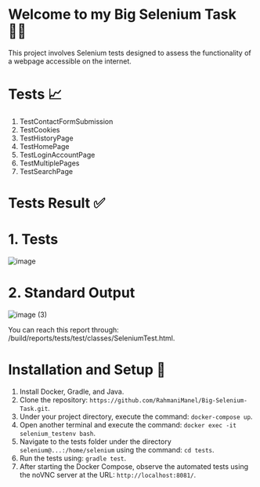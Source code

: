 # Welcome to my Big Selenium Task 💁‍♀️
This project involves Selenium tests designed to assess the functionality of a webpage accessible on the internet.
# Tests 📈
1. TestContactFormSubmission
2. TestCookies
3. TestHistoryPage
4. TestHomePage
5. TestLoginAccountPage
6. TestMultiplePages
7. TestSearchPage
# Tests Result ✅
# 1. Tests
![image](https://github.com/RahmaniManel/Big-Selenium-Task/assets/82101546/3733bde2-1270-482f-8a12-e2661e05790e)

# 2. Standard Output
![image (3)](https://github.com/RahmaniManel/Big-Selenium-Task/assets/82101546/1008f3a3-073e-49b1-967a-dc52ef267bd7)

You can reach this report through: /build/reports/tests/test/classes/SeleniumTest.html.
# Installation and Setup 🐰
1. Install Docker, Gradle, and Java.
2. Clone the repository: `https://github.com/RahmaniManel/Big-Selenium-Task.git`.
3. Under your project directory, execute the command: `docker-compose up`.
4. Open another terminal and execute the command: `docker exec -it selenium_testenv bash`.
5. Navigate to the tests folder under the directory `selenium@...:/home/selenium` using the command: `cd tests`.
6. Run the tests using: `gradle test`.
7. After starting the Docker Compose, observe the automated tests using the noVNC server at the URL: `http://localhost:8081/`.

